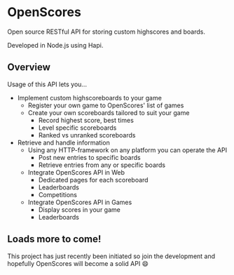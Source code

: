 # OpenScores

Open source RESTful API for storing custom highscores and boards.

Developed in Node.js using Hapi.

## Overview

Usage of this API lets you...
* Implement custom highscoreboards to your game
  * Register your own game to OpenScores' list of games
  * Create your own scoreboards tailored to suit your game
    * Record highest score, best times
    * Level specific scoreboards
    * Ranked vs unranked scoreboards
* Retrieve and handle information
  * Using any HTTP-framework on any platform you can operate the API
    * Post new entries to specific boards
    * Retrieve entries from any or specific boards
  * Integrate OpenScores API in Web
    * Dedicated pages for each scoreboard
    * Leaderboards
    * Competitions
  * Integrate OpenScores API in Games
    * Display scores in your game
    * Leaderboards

## Loads more to come!
This project has just recently been initiated so join the development and hopefully OpenScores will become a solid API :smile:

